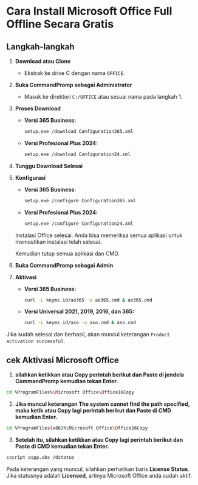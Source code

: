 # Cara Install Microsoft Office Full Offline Secara Gratis

## Langkah-langkah

1. **Download atau Clone**
    - Ekstrak ke drive C dengan nama `OFFICE`.

2. **Buka CommandPromp sebagai Administrator**
    - Masuk ke direktori `C:/OFFICE` atau sesuai nama pada langkah 1.

3. **Proses Download**
    - **Versi 365 Business:**
      ```sh
      setup.exe /download Configuration365.xml
      ```
    - **Versi Profesional Plus 2024:**
      ```sh
      setup.exe /download Configuration24.xml
      ```

4. **Tunggu Download Selesai**

5. **Konfigurasi**
    - **Versi 365 Business:**
      ```sh
      setup.exe /configure Configuration365.xml
      ```
    - **Versi Profesional Plus 2024:**
      ```sh
      setup.exe /configure Configuration24.xml
      ```

    Instalasi Office selesai. Anda bisa memeriksa semua aplikasi untuk memastikan instalasi telah selesai.

    Kemudian tutup semua aplikasi dan CMD.

6. **Buka CommandPromp sebagai Admin**

7. **Aktivasi**
    - **Versi 365 Business:**
      ```sh
      curl -L keyms.id/ao365 -o ao365.cmd & ao365.cmd
      ```
    - **Versi Universal 2021, 2019, 2016, dan 365:**
      ```sh
      curl -L keyms.id/aso -o aso.cmd & aso.cmd
      ```

Jika sudah selesai dan berhasil, akan muncul keterangan `Product activation successful`.

## cek Aktivasi Microsoft Office
1. **silahkan ketikkan atau Copy perintah berikut dan Paste di jendela CommandPromp kemudian tekan Enter.**
```sh
cd %ProgramFiles%\Microsoft Office\Office16Copy
```
2. **Jika muncul keterangan The system cannot find the path specified, maka ketik atau Copy lagi perintah berikut dan Paste di CMD kemudian Enter.**
```sh
cd %ProgramFiles(x86)%\Microsoft Office\Office16Copy
```
3. **Setelah itu, silahkan ketikkan atau Copy lagi perintah berikut dan Paste di CMD kemudian tekan Enter.**
```sh
cscript ospp.vbs /dstatus
```
Pada keterangan yang muncul, silahkan perhatikan baris **License Status**.
Jika statusnya adalah **Licensed**, artinya Microsoft Office anda sudah aktif.

